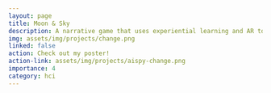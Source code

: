 ```yaml
---
layout: page
title: Moon & Sky
description: ​A narrative game that uses experiential learning and AR to engage children in local exploration and space science. I led the narrative design and rapid testing with children 7-10yo, designed the learning activities and contributed to AR implementation.
img: assets/img/projects/change.png
linked: false
action: Check out my poster!
action-link: assets/img/projects/aispy-change.png
importance: 4
category: hci
---
```

